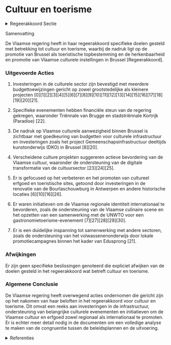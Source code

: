 # Cultuur en toerisme

<details>
        <summary>Regeerakkoord Sectie </summary>
        <p>5.6 Cultuur en toerisme We blijven Brussel als toeristische topbestemming promoten in het buitenland, als kunststad samen met Antwerpen, Brugge, Gent, Mechelen en Leuven. We promoten in het buitenland het merk “Brussel(s)” en koppelen het consequent aan het merk “Vlaanderen/Flanders”. Het Vlaams cultureel leven vormt een onmisbare schakel in het cultuur-landschap van Brussel. We zetten actief in op de verdere promotie van de evenementen van de Vlaamse cultuurinstellingen via het Vlaams netwerk in Brussel en de media. In de samenwer-king met Visit-Brussels inzake cultuurcommuni-catie, wordt er op toegezien dat de Vlaamse inbreng ook zodanig erkend wordt. De door de Vlaamse overheid bestuurde en mee-bestuurde culturele instellingen (Muntpunt, Ancienne Belgique, Kaaitheater, KVS, Beursschouwburg, Bronks …) tonen zich herken-baar als Vlaamse instellingen in Brussel en maken zich kenbaar als ambassadeurs van het Vlaamse cultureel beleid. Ze bedden zich ook in de ruime Vlaamse gemeenschap te Brussel in, en werken daarbij structureel samen met andere Nederlandstalige actoren uit bijvoorbeeld het onderwijs en de socio-culturele sector. Investeringen in culturele projecten, al dan niet in samenwerking met andere partners, zetten het Vlaams cultureel leven in Brussel in het licht. We trachten onder andere via een kwaliteitsvol vrijetijdsaanbod Brusselse jongeren te betrekken bij de Vlaamse gemeenschap. We dringen aan bij de Federale overheid op een overdracht van het Amerikaans Theater voor de creatie van een nieuwe Vlaamse culturele pool. </p>
        </details> 

Samenvatting

De Vlaamse regering heeft in haar regeerakkoord specifieke doelen gesteld met betrekking tot cultuur en toerisme, waarbij de nadruk ligt op de promotie van Brussel als toeristische topbestemming en de herkenbaarheid en promotie van Vlaamse culturele instellingen in Brussel [Regeerakkoord].

### Uitgevoerde Acties

1. Investeringen in de culturele sector zijn bevestigd met meerdere budgettoewijzingen gericht op zowel grootstedelijke als kleinere projecten \[0\]\[1\]\[2\]\[3\]\[4\]\[5\]\[6\]\[7\]\[8\]\[9\]\[10\]\[11\]\[12\]\[13\]\[14\]\[15\]\[16\]\[17\]\[18\]\[19\]\[20\]\[21\].
   
2. Specifieke evenementen hebben financiële steun van de regering gekregen, waaronder Triënnale van Brugge en stadstriënnale Kortrijk (Paradise) \[22\].

3. De nadruk op Vlaamse culturele aanwezigheid binnen Brussel is zichtbaar met goedkeuring van budgetten voor culturele infrastructuur en investeringen zoals het project Gemeenschapsinfrastructuur deeltijds kunstonderwijs (DKO) in Brussel \[8\]\[20\].

4. Verscheidene culture projekten suggereren actieve bevordering van de Vlaamse cultuur, waaronder de ondersteuning van de digitale transformatie van de cultuursector \[23\]\[24\]\[25\].

5. Er is gefocused op het verbeteren en het promoten van cultureel erfgoed en toeristische sites, getoond door investeringen in de renovatie van de Bourlaschouwburg in Antwerpen en andere historische locaties \[6\]\[10\]\[16\]\[26\].

6. Er waren initiatieven om de Vlaamse regionale identiteit internationaal te bevorderen, zoals de ondersteuning van de Vlaamse culinaire scene en het opzetten van een samenwerking met de UNWTO voor een gastronomietoerisme-evenement \[7\]\[27\]\[28\]\[29\]\[30\].

7. Er is een duidelijke inspanning tot samenwerking met andere sectoren, zoals de ondersteuning van het volwassenenonderwijs door lokale promotiecampagnes binnen het kader van Edusprong \[21\].

### Afwijkingen

Er zijn geen specifieke beslissingen genoteerd die expliciet afwijken van de doelen gesteld in het regeerakkoord wat betreft cultuur en toerisme.

### Algemene Conclusie

De Vlaamse regering heeft overwegend acties ondernomen die gericht zijn op het nakomen van haar beloften in het regeerakkoord voor cultuur en toerisme. Dit omvat een reeks aan investeringen in de infrastructuur, ondersteuning van belangrijke culturele evenementen en initiatieven om de Vlaamse cultuur en erfgoed zowel regionaal als internationaal te promoten. Er is echter meer detail nodig in de documenten om een volledige analyse te maken van de congruentie tussen de beleidsplannen en de uitvoering.

<details>
        <summary> Referenties</summary>
        
**[\[0\]](https://beslissingenvlaamseregering.vlaanderen.be/?search=Plan%20Vlaamse%20Veerkracht%3A%20Culturele%20investeringssubsidies&dateOption=select&startDate=2022-11-10T07%3A00%3A00Z&endDate=2022-11-10T07%3A00%3A00Z)** : **(2022-11-10)** Plan Vlaamse Veerkracht: Culturele investeringssubsidies 

**[\[1\]](https://beslissingenvlaamseregering.vlaanderen.be/?search=Plan%20Vlaamse%20Veerkracht%3A%20Investeringssubsidies%2010%20projectvoorstellen%20culturele%20topinfrastructuur%20en%20cultuurinfrastructuur%20van%20bovenlokaal%20belang&dateOption=select&startDate=2021-07-09T08%3A00%3A00Z&endDate=2021-07-09T08%3A00%3A00Z)** : **(2021-07-09)** Plan Vlaamse Veerkracht: Investeringssubsidies 10 projectvoorstellen culturele topinfrastructuur en cultuurinfrastructuur van bovenlokaal belang 

**[\[2\]](https://beslissingenvlaamseregering.vlaanderen.be/?search=Plan%20Vlaamse%20Veerkracht%3A%20investeringssubsidies%20voor%20culturele%20topinfrastructuur%20en%20cultuurinfrastructuur%20van%20bovenlokaal%20belang&dateOption=select&startDate=2022-12-09T09%3A00%3A00Z&endDate=2022-12-09T09%3A00%3A00Z)** : **(2022-12-09)** Plan Vlaamse Veerkracht: investeringssubsidies voor culturele topinfrastructuur en cultuurinfrastructuur van bovenlokaal belang 

**[\[3\]](https://beslissingenvlaamseregering.vlaanderen.be/?search=Plan%20Vlaamse%20Veerkracht%3A%20toekenning%20investeringssubsidies%20culturele%20topinfrastructuur%20en%20cultuurinfrastructuur%20van%20bovenlokaal%20belang&dateOption=select&startDate=2022-01-14T09%3A00%3A00Z&endDate=2022-01-14T09%3A00%3A00Z)** : **(2022-01-14)** Plan Vlaamse Veerkracht: toekenning investeringssubsidies culturele topinfrastructuur en cultuurinfrastructuur van bovenlokaal belang 

**[\[4\]](https://beslissingenvlaamseregering.vlaanderen.be/?search=Plan%20Vlaamse%20Veerkracht%3A%20Investeringssubsidies%20grote%20culturele%20infrastructuur%20%28projectoproep%202021%29&dateOption=select&startDate=2022-01-14T09%3A00%3A00Z&endDate=2022-01-14T09%3A00%3A00Z)** : **(2022-01-14)** Plan Vlaamse Veerkracht: Investeringssubsidies grote culturele infrastructuur (projectoproep 2021) 

**[\[5\]](https://beslissingenvlaamseregering.vlaanderen.be/?search=Plan%20Vlaamse%20Veerkracht%3A%20100%20miljoen%20euro%20voor%20versnellen%20infrastructuurinvesteringen%20Vlaamse%20cultuursector&dateOption=select&startDate=2021-04-23T08%3A00%3A00Z&endDate=2021-04-23T08%3A00%3A00Z)** : **(2021-04-23)** Plan Vlaamse Veerkracht: 100 miljoen euro voor versnellen infrastructuurinvesteringen Vlaamse cultuursector 

**[\[6\]](https://beslissingenvlaamseregering.vlaanderen.be/?search=Financiering%20infrastructuurproject%20Bourlaschouwburg%20Antwerpen&dateOption=select&startDate=2020-10-16T07%3A00%3A00Z&endDate=2020-10-16T07%3A00%3A00Z)** : **(2020-10-16)** Financiering infrastructuurproject Bourlaschouwburg Antwerpen 

**[\[7\]](https://beslissingenvlaamseregering.vlaanderen.be/?search=Plan%20Vlaamse%20Veerkracht%3A%20subsidie%20stad%20Antwerpen%20voor%20financiering%20werkzaamheden%20voor%20realisatie%20Vlaams%20Culinair%20Centrum&dateOption=select&startDate=2022-12-09T09%3A00%3A00Z&endDate=2022-12-09T09%3A00%3A00Z)** : **(2022-12-09)** Plan Vlaamse Veerkracht: subsidie stad Antwerpen voor financiering werkzaamheden voor realisatie Vlaams Culinair Centrum 

**[\[8\]](https://beslissingenvlaamseregering.vlaanderen.be/?search=Plan%20Vlaamse%20Veerkracht%3A%20dossier%20157&dateOption=select&startDate=2021-05-21T08%3A00%3A00Z&endDate=2021-05-21T08%3A00%3A00Z)** : **(2021-05-21)** Plan Vlaamse Veerkracht: dossier 157 

**[\[9\]](https://beslissingenvlaamseregering.vlaanderen.be/?search=Steunpunt%20voor%20Bovenlokale%20Cultuur%20vzw%3A%20werkingssubsidie%202020-2024%0A&dateOption=select&startDate=2020-03-27T09%3A00%3A00Z&endDate=2020-03-27T09%3A00%3A00Z)** : **(2020-03-27)** Steunpunt voor Bovenlokale Cultuur vzw: werkingssubsidie 2020-2024
 

**[\[10\]](https://beslissingenvlaamseregering.vlaanderen.be/?search=Medefinanciering%20infrastructuurproject%20Kunst-%20en%20Museumsite%20Musea%20Brugge&dateOption=select&startDate=2020-11-13T09%3A00%3A00Z&endDate=2020-11-13T09%3A00%3A00Z)** : **(2020-11-13)** Medefinanciering infrastructuurproject Kunst- en Museumsite Musea Brugge 

**[\[11\]](https://beslissingenvlaamseregering.vlaanderen.be/?search=Plan%20Vlaamse%20Veerkracht%3A%20projectsubsidie%20stad%20Mechelen%20voor%20werkzaamheden%20realisatie%20Congres-%20en%20evenementencentrum%20Mechelen&dateOption=select&startDate=2022-12-09T09%3A00%3A00Z&endDate=2022-12-09T09%3A00%3A00Z)** : **(2022-12-09)** Plan Vlaamse Veerkracht: projectsubsidie stad Mechelen voor werkzaamheden realisatie Congres- en evenementencentrum Mechelen 

**[\[12\]](https://beslissingenvlaamseregering.vlaanderen.be/?search=Besteding%20middelen%20Vlaams%20Klimaatfonds%20%28VKF%29%20voor%20energiezuiniger%20maken%20eigen%20cultuurinfrastructuur%20Vlaamse%20Gemeenschap&dateOption=select&startDate=2023-05-26T08%3A00%3A00Z&endDate=2023-05-26T08%3A00%3A00Z)** : **(2023-05-26)** Besteding middelen Vlaams Klimaatfonds (VKF) voor energiezuiniger maken eigen cultuurinfrastructuur Vlaamse Gemeenschap 

**[\[13\]](https://beslissingenvlaamseregering.vlaanderen.be/?search=Ontwerpdecreet%20over%20de%20bovenlokale%20cultuurwerking&dateOption=select&startDate=2023-10-27T08%3A00%3A00Z&endDate=2023-10-27T08%3A00%3A00Z)** : **(2023-10-27)** Ontwerpdecreet over de bovenlokale cultuurwerking 

**[\[14\]](https://beslissingenvlaamseregering.vlaanderen.be/?search=Konekt%20vzw%3A%203%20miljoen%20euro%20investeringssubsidie%20%27De%20Inclusiehub%27&dateOption=select&startDate=2020-09-25T08%3A00%3A00Z&endDate=2020-09-25T08%3A00%3A00Z)** : **(2020-09-25)** Konekt vzw: 3 miljoen euro investeringssubsidie 'De Inclusiehub' 

**[\[15\]](https://beslissingenvlaamseregering.vlaanderen.be/?search=Besteding%20van%20de%20middelen%20uit%20het%20Vlaams%20Klimaatfonds%20voor%20het%20energiezuiniger%20maken%20van%20cultuur-%20en%20jeugdinfrastructuur&dateOption=select&startDate=2021-11-12T09%3A00%3A00Z&endDate=2021-11-12T09%3A00%3A00Z)** : **(2021-11-12)** Besteding van de middelen uit het Vlaams Klimaatfonds voor het energiezuiniger maken van cultuur- en jeugdinfrastructuur 

**[\[16\]](https://beslissingenvlaamseregering.vlaanderen.be/?search=Plan%20Vlaamse%20Veerkracht%3A%20Ondersteunen%20%27Vlaamse%20Meesters%20in%20situ%27&dateOption=select&startDate=2022-11-18T09%3A00%3A00Z&endDate=2022-11-18T09%3A00%3A00Z)** : **(2022-11-18)** Plan Vlaamse Veerkracht: Ondersteunen 'Vlaamse Meesters in situ' 

**[\[17\]](https://beslissingenvlaamseregering.vlaanderen.be/?search=Regels%20toekenning%20werkingssubsidies%20Vlaams-Brusselse%20partnerorganisaties&dateOption=select&startDate=2023-02-17T09%3A00%3A00Z&endDate=2023-02-17T09%3A00%3A00Z)** : **(2023-02-17)** Regels toekenning werkingssubsidies Vlaams-Brusselse partnerorganisaties 

**[\[18\]](https://beslissingenvlaamseregering.vlaanderen.be/?search=Oproep%20tot%20kandidaatstelling%20voor%20een%20Kenniscentrum%20Cultuuronderzoek%20%282023-2027%29&dateOption=select&startDate=2022-09-02T08%3A00%3A00Z&endDate=2022-09-02T08%3A00%3A00Z)** : **(2022-09-02)** Oproep tot kandidaatstelling voor een Kenniscentrum Cultuuronderzoek (2023-2027) 

**[\[19\]](https://beslissingenvlaamseregering.vlaanderen.be/?search=Regeling%20toekenning%20sectorale%20investeringssubsidies%20cultuur-%20en%20jeugdinfrastructuur%20met%20bovenlokaal%20belang%202022-2026&dateOption=select&startDate=2022-04-29T08%3A00%3A00Z&endDate=2022-04-29T08%3A00%3A00Z)** : **(2022-04-29)** Regeling toekenning sectorale investeringssubsidies cultuur- en jeugdinfrastructuur met bovenlokaal belang 2022-2026 

**[\[20\]](https://beslissingenvlaamseregering.vlaanderen.be/?search=Plan%20Vlaamse%20Veerkracht%3A%20investeringssubsidie%20Gemeenschapsinfrastructuur%20deeltijds%20kunstonderwijs%20%28DKO%29%20Brussel&dateOption=select&startDate=2021-06-25T08%3A00%3A00Z&endDate=2021-06-25T08%3A00%3A00Z)** : **(2021-06-25)** Plan Vlaamse Veerkracht: investeringssubsidie Gemeenschapsinfrastructuur deeltijds kunstonderwijs (DKO) Brussel 

**[\[21\]](https://beslissingenvlaamseregering.vlaanderen.be/?search=Ondersteuning%20lokale%20promotiecampagnes%20in%20het%20kader%20van%20relanceplan%20Edusprong%20voor%20de%20periode%20van%2015%20december%202022%20tot%20en%20met%2031%20december%202024&dateOption=select&startDate=2022-12-16T09%3A00%3A00Z&endDate=2022-12-16T09%3A00%3A00Z)** : **(2022-12-16)** Ondersteuning lokale promotiecampagnes in het kader van relanceplan Edusprong voor de periode van 15 december 2022 tot en met 31 december 2024 

**[\[22\]](https://beslissingenvlaamseregering.vlaanderen.be/?search=Topevenementenbeleid%20Vlaamse%20Overheid%3A%20ondersteuning%20Tri%C3%ABnnale%20van%20Brugge%20en%20de%20stadstri%C3%ABnnale%20Paradise%20%28Kortrijk%29&dateOption=select&startDate=2021-07-16T06%3A00%3A00Z&endDate=2021-07-16T06%3A00%3A00Z)** : **(2021-07-16)** Topevenementenbeleid Vlaamse Overheid: ondersteuning Triënnale van Brugge en de stadstriënnale Paradise (Kortrijk) 

**[\[23\]](https://beslissingenvlaamseregering.vlaanderen.be/?search=Plan%20Vlaamse%20Veerkracht%3A%20dossiers%2072%20en%20129&dateOption=select&startDate=2021-05-07T08%3A00%3A00Z&endDate=2021-05-07T08%3A00%3A00Z)** : **(2021-05-07)** Plan Vlaamse Veerkracht: dossiers 72 en 129 

**[\[24\]](https://beslissingenvlaamseregering.vlaanderen.be/?search=Plan%20Vlaamse%20Veerkracht%3A%20Digitale%20transformatie%20cultuursector%3A%20%E2%80%98doelgericht%20digitaal%20transformeren%E2%80%99%20%28VV072%29%20en%20%E2%80%98koppeling%20databanken%20en%20betere%20informatiedoorstroming%E2%80%99&dateOption=select&startDate=2021-07-16T06%3A00%3A00Z&endDate=2021-07-16T06%3A00%3A00Z)** : **(2021-07-16)** Plan Vlaamse Veerkracht: Digitale transformatie cultuursector: ‘doelgericht digitaal transformeren’ (VV072) en ‘koppeling databanken en betere informatiedoorstroming’ 

**[\[25\]](https://beslissingenvlaamseregering.vlaanderen.be/?search=Plan%20Vlaamse%20Veerkracht%3A%20Subsidi%C3%ABring%20en%20ondersteuning%20van%20de%20lokale%20besturen%20in%20functie%20van%20het%20realiseren%20van%20samenwerkingsverbanden%20ge%C3%AFntegreerd%20breed%20onthaal%20in%20heel%20Vlaanderen%20en%20Brussel&dateOption=select&startDate=2021-07-16T06%3A00%3A00Z&endDate=2021-07-16T06%3A00%3A00Z)** : **(2021-07-16)** Plan Vlaamse Veerkracht: Subsidiëring en ondersteuning van de lokale besturen in functie van het realiseren van samenwerkingsverbanden geïntegreerd breed onthaal in heel Vlaanderen en Brussel 

**[\[26\]](https://beslissingenvlaamseregering.vlaanderen.be/?search=Flanders%20Special%20Venues%3A%20subsidie%20pilootproject%20herbestemming%20Rubenskasteel%20in%20Zemst&dateOption=select&startDate=2022-12-16T09%3A00%3A00Z&endDate=2022-12-16T09%3A00%3A00Z)** : **(2022-12-16)** Flanders Special Venues: subsidie pilootproject herbestemming Rubenskasteel in Zemst 

**[\[27\]](https://beslissingenvlaamseregering.vlaanderen.be/?search=Plan%20Vlaamse%20Veerkracht%3A%20subsidie%20toeristische%20projecten%20%27Vlaamse%20Meesters%27%2C%20%27Natuur%27%20en%20%27culinaire%20belevingen%27&dateOption=select&startDate=2022-12-09T09%3A00%3A00Z&endDate=2022-12-09T09%3A00%3A00Z)** : **(2022-12-09)** Plan Vlaamse Veerkracht: subsidie toeristische projecten 'Vlaamse Meesters', 'Natuur' en 'culinaire belevingen' 

**[\[28\]](https://beslissingenvlaamseregering.vlaanderen.be/?search=Plan%20Vlaamse%20Veerkracht%3A%20Subsidi%C3%ABring%20toeristische%20projecten%20%27Vlaamse%20Meesters%27%2C%20%27natuur%27%20en%20%27culinaire%20belevingen%27&dateOption=select&startDate=2022-04-22T08%3A00%3A00Z&endDate=2022-04-22T08%3A00%3A00Z)** : **(2022-04-22)** Plan Vlaamse Veerkracht: Subsidiëring toeristische projecten 'Vlaamse Meesters', 'natuur' en 'culinaire belevingen' 

**[\[29\]](https://beslissingenvlaamseregering.vlaanderen.be/?search=Plan%20Vlaamse%20Veerkracht%3A%20Subsidi%C3%ABring%20toeristische%20projecten%20van%20Vlaamse%20Meesters%2C%20natuur%20en%20culinaire%20belevingen&dateOption=select&startDate=2022-03-11T09%3A00%3A00Z&endDate=2022-03-11T09%3A00%3A00Z)** : **(2022-03-11)** Plan Vlaamse Veerkracht: Subsidiëring toeristische projecten van Vlaamse Meesters, natuur en culinaire belevingen 

**[\[30\]](https://beslissingenvlaamseregering.vlaanderen.be/?search=Uitbouw%20Vlaams%20topevenementenbeleid%3A%20samenwerkingsovereenkomst%20met%20de%20UNWTO%20voor%20het%206de%20World%20Forum%20On%20Gastronomy%20Tourism%20in%20Brugge&dateOption=select&startDate=2021-10-08T08%3A00%3A00Z&endDate=2021-10-08T08%3A00%3A00Z)** : **(2021-10-08)** Uitbouw Vlaams topevenementenbeleid: samenwerkingsovereenkomst met de UNWTO voor het 6de World Forum On Gastronomy Tourism in Brugge 
        </details> 

